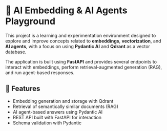 # 🧠 AI Embedding & AI Agents Playground

This project is a learning and experimentation environment designed to explore and improve concepts related to **embeddings**, **vectorization**, and **AI agents**, with a focus on using **Pydantic AI** and **Qdrant** as a vector database.

The application is built using **FastAPI** and provides several endpoints to interact with embeddings, perform retrieval-augmented generation (RAG), and run agent-based responses.

## 🚀 Features

- Embedding generation and storage with Qdrant
- Retrieval of semantically similar documents (RAG)
- AI agent-based answers using Pydantic AI
- REST API built with FastAPI for interaction
- Schema validation with Pydantic
